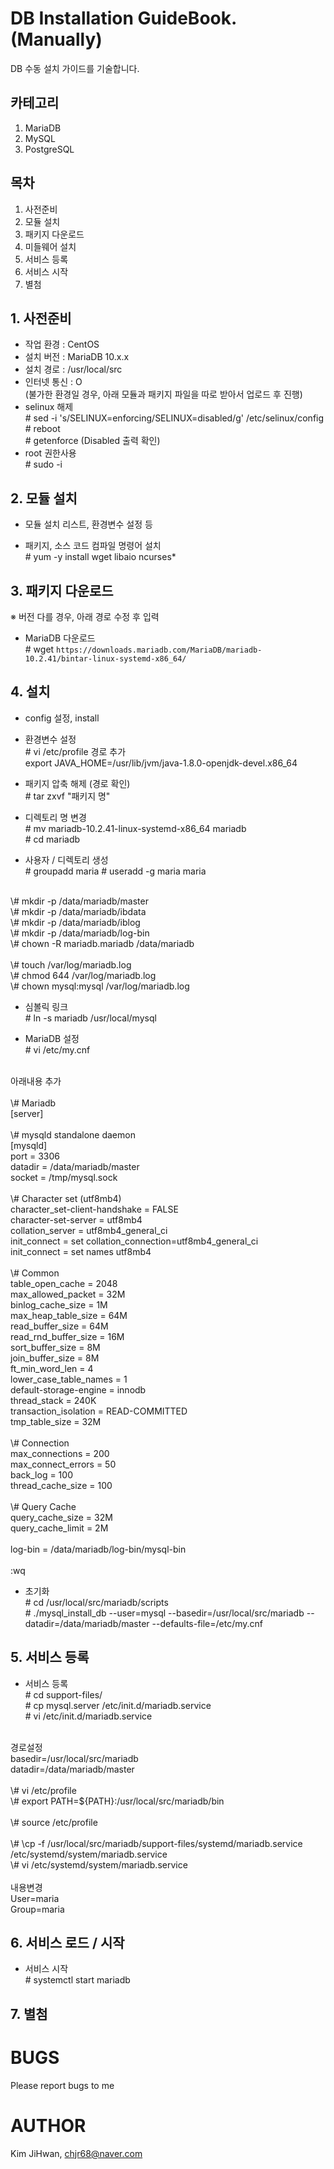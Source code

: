 # DB Installation GuideBook. (Manually)
DB 수동 설치 가이드를 기술합니다.

## 카테고리
1. MariaDB
2. MySQL
3. PostgreSQL

## 목차
1. 사전준비
2. 모듈 설치
3. 패키지 다운로드
4. 미들웨어 설치
5. 서비스 등록
6. 서비스 시작
7. 별첨

## 1. 사전준비
- 작업 환경 : CentOS
- 설치 버전 : MariaDB 10.x.x
- 설치 경로 : /usr/local/src
- 인터넷 통신 : O <br>
(불가한 환경일 경우, 아래 모듈과 패키지 파일을 따로 받아서 업로드 후 진행)
- selinux 해제 <br>
\# sed -i 's/SELINUX=enforcing/SELINUX=disabled/g' /etc/selinux/config <br>
\# reboot <br>
\# getenforce (Disabled 출력 확인)
- root 권한사용 <br>
\# sudo -i
## 2. 모듈 설치
- 모듈 설치 리스트, 환경변수 설정 등

- 패키지, 소스 코드 컴파일 명령어 설치<br>
\# yum -y install wget libaio ncurses*

## 3. 패키지 다운로드
※ 버전 다를 경우, 아래 경로 수정 후 입력

- MariaDB 다운로드 <br>
\# wget `https://downloads.mariadb.com/MariaDB/mariadb-10.2.41/bintar-linux-systemd-x86_64/`

## 4. 설치
- config 설정, install

- 환경변수 설정 <br>
\# vi /etc/profile 경로 추가 <br>
export JAVA_HOME=/usr/lib/jvm/java-1.8.0-openjdk-devel.x86_64

- 패키지 압축 해제 (경로 확인) <br>
\# tar zxvf "패키지 명"

- 디렉토리 명 변경 <br>
\# mv mariadb-10.2.41-linux-systemd-x86_64 mariadb <br>
\# cd mariadb

- 사용자 / 디렉토리 생성 <br>
\# groupadd maria
\# useradd -g maria maria
 <br>
\# mkdir -p /data/mariadb/master <br>
\# mkdir -p /data/mariadb/ibdata <br>
\# mkdir -p /data/mariadb/iblog <br>
\# mkdir -p /data/mariadb/log-bin <br>
\# chown -R mariadb.mariadb /data/mariadb <br>
 <br>
\# touch /var/log/mariadb.log <br>
\# chmod 644 /var/log/mariadb.log <br>
\# chown mysql:mysql /var/log/mariadb.log <br>

- 심볼릭 링크 <br>
\# ln -s mariadb /usr/local/mysql

- MariaDB 설정 <br>
\# vi /etc/my.cnf <br>
 <br>
아래내용 추가 <br>
 <br>
\# Mariadb <br>
[server] <br>
 <br>
\# mysqld standalone daemon <br>
[mysqld] <br>
port                            = 3306 <br>
datadir                         = /data/mariadb/master <br>
socket                          = /tmp/mysql.sock <br>
 <br>
\# Character set (utf8mb4) <br>
character_set-client-handshake  = FALSE <br>
character-set-server            = utf8mb4 <br>
collation_server                = utf8mb4_general_ci <br>
init_connect                    = set collation_connection=utf8mb4_general_ci <br>
init_connect                    = set names utf8mb4 <br>
 <br>
\# Common <br>
table_open_cache                = 2048 <br>
max_allowed_packet              = 32M <br>
binlog_cache_size               = 1M <br>
max_heap_table_size             = 64M <br>
read_buffer_size                = 64M <br>
read_rnd_buffer_size            = 16M <br>
sort_buffer_size                = 8M <br>
join_buffer_size                = 8M <br>
ft_min_word_len                 = 4 <br>
lower_case_table_names          = 1 <br>
default-storage-engine          = innodb <br>
thread_stack                    = 240K <br>
transaction_isolation           = READ-COMMITTED <br>
tmp_table_size                  = 32M <br>
 <br>
\# Connection <br>
max_connections                 = 200 <br>
max_connect_errors              = 50 <br>
back_log                        = 100 <br>
thread_cache_size               = 100 <br>
 <br>
\# Query Cache <br>
query_cache_size                = 32M <br>
query_cache_limit               = 2M <br>
 <br>
log-bin                         = /data/mariadb/log-bin/mysql-bin <br>
 <br>
:wq

- 초기화 <br>
\# cd /usr/local/src/mariadb/scripts <br>
\# ./mysql_install_db --user=mysql --basedir=/usr/local/src/mariadb --datadir=/data/mariadb/master --defaults-file=/etc/my.cnf

## 5. 서비스 등록
- 서비스 등록 <br>
\# cd support-files/ <br>
\# cp mysql.server /etc/init.d/mariadb.service <br>
\# vi /etc/init.d/mariadb.service <br>
 <br>
경로설정 <br>
basedir=/usr/local/src/mariadb <br>
datadir=/data/mariadb/master <br>
 <br>
\# vi /etc/profile <br>
\# export PATH=${PATH}:/usr/local/src/mariadb/bin <br>
 <br>
\# source /etc/profile <br>
 <br>
\# \cp -f /usr/local/src/mariadb/support-files/systemd/mariadb.service /etc/systemd/system/mariadb.service
 <br>
\# vi /etc/systemd/system/mariadb.service <br>
 <br>
내용변경 <br>
User=maria <br>
Group=maria

## 6. 서비스 로드 / 시작
- 서비스 시작 <br>
\# systemctl start mariadb

## 7. 별첨

# BUGS
Please report bugs to me

# AUTHOR

Kim JiHwan, <chjr68@naver.com>